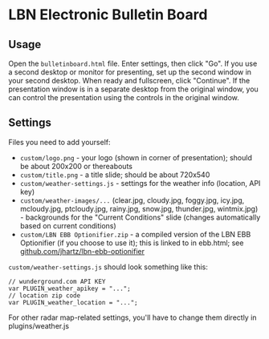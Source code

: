 # LBN Electronic Bulletin Board

## Usage

Open the `bulletinboard.html` file. Enter settings, then click "Go". If you use a second desktop or monitor for presenting, set up the second window in your second desktop. When ready and fullscreen, click "Continue". If the presentation window is in a separate desktop from the original window, you can control the presentation using the controls in the original window.

## Settings

Files you need to add yourself:

- `custom/logo.png` - your logo (shown in corner of presentation); should be about 200x200 or thereabouts
- `custom/title.png` - a title slide; should be about 720x540
- `custom/weather-settings.js` - settings for the weather info (location, API key)
- `custom/weather-images/...` (clear.jpg, cloudy.jpg, foggy.jpg, icy.jpg, mcloudy.jpg, ptcloudy.jpg, rainy.jpg, snow.jpg, thunder.jpg, wintmix.jpg) - backgrounds for the "Current Conditions" slide (changes automatically based on current conditions)
- `custom/LBN EBB Optionifier.zip` - a compiled version of the LBN EBB Optionifier (if you choose to use it); this is linked to in ebb.html; see [github.com/jhartz/lbn-ebb-optionifier](https://github.com/jhartz/lbn-ebb-optionifier)

`custom/weather-settings.js` should look something like this:

    // wunderground.com API KEY
    var PLUGIN_weather_apikey = "...";
    // location zip code
    var PLUGIN_weather_location = "...";

For other radar map-related settings, you'll have to change them directly in plugins/weather.js